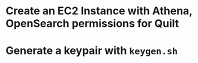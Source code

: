 # Create an EC2 Instance with Athena, OpenSearch permissions for Quilt

# Generate a keypair with `keygen.sh`
